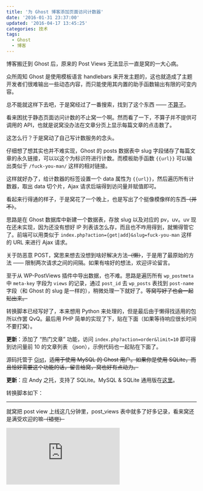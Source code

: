 ```yaml
---
title: '为 Ghost 博客添加页面访问计数器'
date: '2016-01-31 23:37:00'
updated: '2016-04-17 13:45:25'
categories: 技术
tags:
  - Ghost
  - 博客
---
```


博客搬迁到 Ghost 后，原来的 Post Views 无法显示一直是窝的一大心病。

众所周知 Ghost 是使用模板语言 handlebars 来开发主题的，这也就造成了主题开发者们很难输出一些动态内容，而只能使用其内置的助手函数输出有限的可变内容。

总不能就这样下去吧，于是窝经过了一番搜索，找到了这个东西 —— [不算子](http://busuanzi.ibruce.info/)。

看来困扰于静态页面访问计数的不止窝一个啊。然而看了一下，不算子并不提供可调用的 API，也就是说窝没办法在文章分页上显示每篇文章的点击数了。

这怎么行？于是窝动了自己写计数服务的念头。

<!--more-->

仔细想了想其实也并不难实现，Ghost 的 posts 数据表中 slug 字段储存了每篇文章的永久链接，可以以这个为标识符进行计数。而模板助手函数 `{{url}}` 可以输出类似于 `/fuck-you-man/` 这样的相对链接。

这样就好办了，给计数器的标签设置一个 data 属性为 `{{url}}`，然后遍历所有计数器，取出 data 切个片，Ajax 请求后端得到访问量并赋值即可。

看起来行得通的样子，于是窝花了一个晚上，也是写出了个挺像模像样的东西~~（并不）~~。

思路是在 Ghost 数据库中新建一个数据表，存放 slug 以及对应的 pv，uv。uv 现在还未实现，因为还没有想好 IP 列表该怎么存，而且也不咋用得到，就懒得管它了。前端可以用类似于 `index.php?action={get|add}&slug=fuck-you-man` 这样的 URL 来进行 Ajax 请求。

关于防恶意 POST，窝思来想去没想到啥好解决方法~~（懒）~~，于是用了最原始的方法 —— 限制两次请求之间的间隔。如果有啥好的想法，欢迎评论留言。

至于从 WP-PostViews 插件中导出数据，也不难。思路是遍历所有 `wp_postmeta` 中 `meta-key` 字段为 `views` 的记录，通过 `post_id` 去 `wp_posts` 表找到 `post-name` 字段（和 Ghost 的 slug 是一样的），稍微处理一下就好了。~~等窝写好了也会一起贴出来。~~

转换脚本已经写好了，本来想用 Python 来处理的，但是最后由于懒得找适用的包所以作罢 QvQ。最后用 PHP 简单的实现了下，贴在下面（如果等待响应很长时间不要打窝）。

**更新**：添加了 “热门文章” 功能，访问 `index.php?action=order&limit=10` 即可得到访问量前 10 的文章列表 （json），示例代码也一起贴在下面了。

源码托管于 [Gist](https://gist.github.com/prinsss/f8626711835718c1ad68)，~~适用于使用 MySQL 的 Ghost 用户。如果你是使用 SQLite，而且恰好需要这个功能的话，留言给窝，窝也好有点动力。~~

**更新**：应 Andy 之托，支持了 SQLite。MySQL & SQLite 通用版在[这里](https://gist.github.com/prinsss/a1018424b3bf03b0072f)。

<script src="https://gist.github.com/prinsss/f8626711835718c1ad68.js"></script>

转换脚本如下：

<script src="https://gist.github.com/prinsss/3a72cf916a6689c7a665.js"></script>

-----

就窝把 post view 上线这几分钟里，post_views 表中就多了好多记录，看来窝还是满受欢迎的嘛~~（错觉）~~

![ac musume emotion](https://img.prin.studio/legacy/image.php?di=FO6F)
